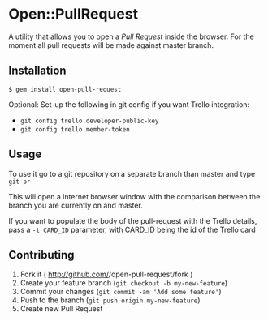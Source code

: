 # Open::PullRequest

A utility that allows you to open a *Pull Request* inside the browser.
For the moment all pull requests will be made against master branch.

## Installation

`$ gem install open-pull-request`

Optional:
Set-up the following in git config if you want Trello integration:
  * `git config trello.developer-public-key`
  * `git config trello.member-token`




## Usage

To use it go to a git repository on a separate branch than master and type
`git pr`

This will open a internet browser window with the comparison between the branch you are currently on and master.

If you want to populate the body of the pull-request with the Trello details, pass a `-t CARD_ID` parameter, with CARD_ID being the id of the Trello card

## Contributing

1. Fork it ( http://github.com/<my-github-username>/open-pull-request/fork )
2. Create your feature branch (`git checkout -b my-new-feature`)
3. Commit your changes (`git commit -am 'Add some feature'`)
4. Push to the branch (`git push origin my-new-feature`)
5. Create new Pull Request
